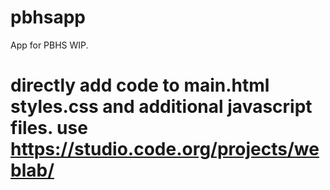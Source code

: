 # pbhsapp
App for PBHS WIP.

# directly add code to main.html styles.css and additional javascript files. use https://studio.code.org/projects/weblab/
